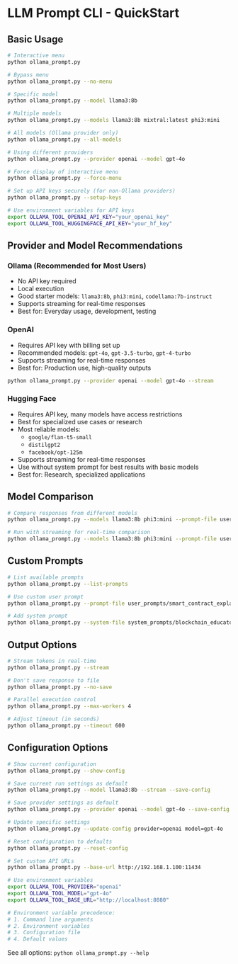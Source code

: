# LLM Prompt CLI - QuickStart

## Basic Usage

```bash
# Interactive menu
python ollama_prompt.py

# Bypass menu
python ollama_prompt.py --no-menu

# Specific model
python ollama_prompt.py --model llama3:8b

# Multiple models
python ollama_prompt.py --models llama3:8b mixtral:latest phi3:mini

# All models (Ollama provider only)
python ollama_prompt.py --all-models

# Using different providers
python ollama_prompt.py --provider openai --model gpt-4o

# Force display of interactive menu
python ollama_prompt.py --force-menu

# Set up API keys securely (for non-Ollama providers)
python ollama_prompt.py --setup-keys

# Use environment variables for API keys
export OLLAMA_TOOL_OPENAI_API_KEY="your_openai_key"
export OLLAMA_TOOL_HUGGINGFACE_API_KEY="your_hf_key"
```

## Provider and Model Recommendations

### Ollama (Recommended for Most Users)
- No API key required
- Local execution
- Good starter models: `llama3:8b`, `phi3:mini`, `codellama:7b-instruct`
- Supports streaming for real-time responses
- Best for: Everyday usage, development, testing

### OpenAI
- Requires API key with billing set up
- Recommended models: `gpt-4o`, `gpt-3.5-turbo`, `gpt-4-turbo`
- Supports streaming for real-time responses
- Best for: Production use, high-quality outputs
```bash
python ollama_prompt.py --provider openai --model gpt-4o --stream
```

### Hugging Face
- Requires API key, many models have access restrictions
- Best for specialized use cases or research
- Most reliable models:
  - `google/flan-t5-small`
  - `distilgpt2`
  - `facebook/opt-125m` 
- Supports streaming for real-time responses
- Use without system prompt for best results with basic models
- Best for: Research, specialized applications

## Model Comparison

```bash
# Compare responses from different models
python ollama_prompt.py --models llama3:8b phi3:mini --prompt-file user_prompts/example.md

# Run with streaming for real-time comparison
python ollama_prompt.py --models llama3:8b phi3:mini --prompt-file user_prompts/example.md --stream
```

## Custom Prompts

```bash
# List available prompts
python ollama_prompt.py --list-prompts

# Use custom user prompt
python ollama_prompt.py --prompt-file user_prompts/smart_contract_explanation.md

# Add system prompt
python ollama_prompt.py --system-file system_prompts/blockchain_educator.md
```

## Output Options

```bash
# Stream tokens in real-time
python ollama_prompt.py --stream

# Don't save response to file
python ollama_prompt.py --no-save

# Parallel execution control
python ollama_prompt.py --max-workers 4

# Adjust timeout (in seconds)
python ollama_prompt.py --timeout 600
```

## Configuration Options

```bash
# Show current configuration
python ollama_prompt.py --show-config

# Save current run settings as default
python ollama_prompt.py --model llama3:8b --stream --save-config

# Save provider settings as default
python ollama_prompt.py --provider openai --model gpt-4o --save-config

# Update specific settings
python ollama_prompt.py --update-config provider=openai model=gpt-4o

# Reset configuration to defaults
python ollama_prompt.py --reset-config

# Set custom API URLs
python ollama_prompt.py --base-url http://192.168.1.100:11434

# Use environment variables
export OLLAMA_TOOL_PROVIDER="openai"
export OLLAMA_TOOL_MODEL="gpt-4o"
export OLLAMA_TOOL_BASE_URL="http://localhost:8080"

# Environment variable precedence:
# 1. Command line arguments
# 2. Environment variables
# 3. Configuration file
# 4. Default values
```

See all options: `python ollama_prompt.py --help`
